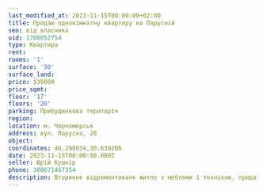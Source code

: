 ```yaml
---
last_modified_at: 2023-11-15T00:00:00+02:00
title: Продаю однокімнатну квартиру на Парусній
seo: від власника
uid: 1700052754
type: Квартира
rent:
rooms: '1'
surface: '50'
surface_land:
price: $39000
price_sqmt:
floor: '17'
floors: '20'
parking: Прибудинкова територія
region:
location: м. Чорноморськ
address: вул. Парусна, 20
object:
coordinates: 46.298034,30.639286
date: 2023-11-15T00:00:00.000Z
seller: Юрій Кушнір
phone: 380671467354
description: Вторинне відремонтоване житло з меблями і технікою, придатне для проживання
---
```

